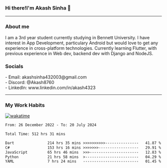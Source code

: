 <h3>Hi there!I'm Akash Sinha 👋</h3>

--- 

<h3>About me</h3>
I am a 3rd year student currently studying in Bennett University. I have interest in App Development, particulary Android but would love to get any experience in cross-platform technologies. Currently learning Flutter, with previous experience in Web dev, backend dev with Django and NodeJS.

<h3>Socials</h3>
 - Email: akashsinha432003@gmail.com<br>
 - Discord: @Akash8760<br>
 - LinkedIn: www.linkedin.com/in/akash4323<br>


---

<h3>My Work Habits</h3>

[![wakatime](https://wakatime.com/badge/user/938b2951-49cf-4810-9b9e-c17cde3d3343.svg)](https://wakatime.com/@938b2951-49cf-4810-9b9e-c17cde3d3343)

<!--START_SECTION:waka-->

```txt
From: 26 December 2022 - To: 20 July 2024

Total Time: 512 hrs 31 mins

Dart               214 hrs 35 mins >>>>>>>>>>---------------   41.87 %
C#                 153 hrs 16 mins >>>>>>>------------------   29.91 %
JavaScript         65 hrs 46 mins  >>>----------------------   12.83 %
Python             21 hrs 58 mins  >------------------------   04.29 %
YAML               7 hrs 24 mins   -------------------------   01.45 %
```

<!--END_SECTION:waka-->


